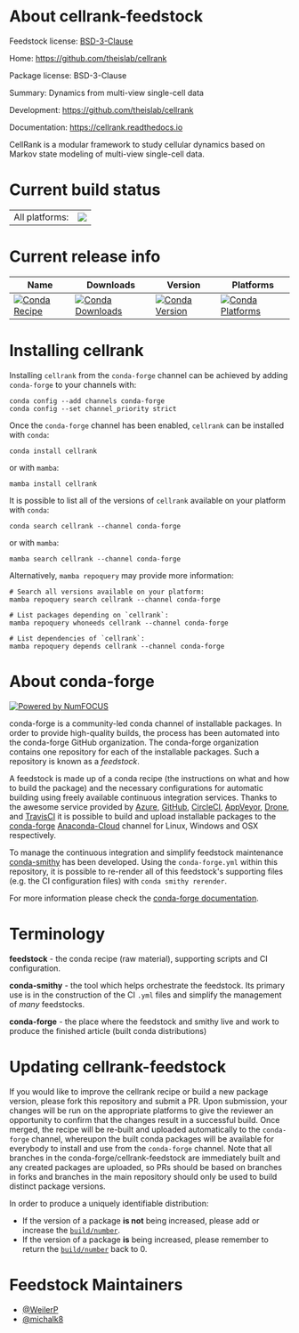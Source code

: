 About cellrank-feedstock
========================

Feedstock license: [BSD-3-Clause](https://github.com/conda-forge/cellrank-feedstock/blob/main/LICENSE.txt)

Home: https://github.com/theislab/cellrank

Package license: BSD-3-Clause

Summary: Dynamics from multi-view single-cell data

Development: https://github.com/theislab/cellrank

Documentation: https://cellrank.readthedocs.io

CellRank is a modular framework to study cellular dynamics based on Markov state modeling of
multi-view single-cell data.


Current build status
====================


<table><tr><td>All platforms:</td>
    <td>
      <a href="https://dev.azure.com/conda-forge/feedstock-builds/_build/latest?definitionId=19814&branchName=main">
        <img src="https://dev.azure.com/conda-forge/feedstock-builds/_apis/build/status/cellrank-feedstock?branchName=main">
      </a>
    </td>
  </tr>
</table>

Current release info
====================

| Name | Downloads | Version | Platforms |
| --- | --- | --- | --- |
| [![Conda Recipe](https://img.shields.io/badge/recipe-cellrank-green.svg)](https://anaconda.org/conda-forge/cellrank) | [![Conda Downloads](https://img.shields.io/conda/dn/conda-forge/cellrank.svg)](https://anaconda.org/conda-forge/cellrank) | [![Conda Version](https://img.shields.io/conda/vn/conda-forge/cellrank.svg)](https://anaconda.org/conda-forge/cellrank) | [![Conda Platforms](https://img.shields.io/conda/pn/conda-forge/cellrank.svg)](https://anaconda.org/conda-forge/cellrank) |

Installing cellrank
===================

Installing `cellrank` from the `conda-forge` channel can be achieved by adding `conda-forge` to your channels with:

```
conda config --add channels conda-forge
conda config --set channel_priority strict
```

Once the `conda-forge` channel has been enabled, `cellrank` can be installed with `conda`:

```
conda install cellrank
```

or with `mamba`:

```
mamba install cellrank
```

It is possible to list all of the versions of `cellrank` available on your platform with `conda`:

```
conda search cellrank --channel conda-forge
```

or with `mamba`:

```
mamba search cellrank --channel conda-forge
```

Alternatively, `mamba repoquery` may provide more information:

```
# Search all versions available on your platform:
mamba repoquery search cellrank --channel conda-forge

# List packages depending on `cellrank`:
mamba repoquery whoneeds cellrank --channel conda-forge

# List dependencies of `cellrank`:
mamba repoquery depends cellrank --channel conda-forge
```


About conda-forge
=================

[![Powered by
NumFOCUS](https://img.shields.io/badge/powered%20by-NumFOCUS-orange.svg?style=flat&colorA=E1523D&colorB=007D8A)](https://numfocus.org)

conda-forge is a community-led conda channel of installable packages.
In order to provide high-quality builds, the process has been automated into the
conda-forge GitHub organization. The conda-forge organization contains one repository
for each of the installable packages. Such a repository is known as a *feedstock*.

A feedstock is made up of a conda recipe (the instructions on what and how to build
the package) and the necessary configurations for automatic building using freely
available continuous integration services. Thanks to the awesome service provided by
[Azure](https://azure.microsoft.com/en-us/services/devops/), [GitHub](https://github.com/),
[CircleCI](https://circleci.com/), [AppVeyor](https://www.appveyor.com/),
[Drone](https://cloud.drone.io/welcome), and [TravisCI](https://travis-ci.com/)
it is possible to build and upload installable packages to the
[conda-forge](https://anaconda.org/conda-forge) [Anaconda-Cloud](https://anaconda.org/)
channel for Linux, Windows and OSX respectively.

To manage the continuous integration and simplify feedstock maintenance
[conda-smithy](https://github.com/conda-forge/conda-smithy) has been developed.
Using the ``conda-forge.yml`` within this repository, it is possible to re-render all of
this feedstock's supporting files (e.g. the CI configuration files) with ``conda smithy rerender``.

For more information please check the [conda-forge documentation](https://conda-forge.org/docs/).

Terminology
===========

**feedstock** - the conda recipe (raw material), supporting scripts and CI configuration.

**conda-smithy** - the tool which helps orchestrate the feedstock.
                   Its primary use is in the construction of the CI ``.yml`` files
                   and simplify the management of *many* feedstocks.

**conda-forge** - the place where the feedstock and smithy live and work to
                  produce the finished article (built conda distributions)


Updating cellrank-feedstock
===========================

If you would like to improve the cellrank recipe or build a new
package version, please fork this repository and submit a PR. Upon submission,
your changes will be run on the appropriate platforms to give the reviewer an
opportunity to confirm that the changes result in a successful build. Once
merged, the recipe will be re-built and uploaded automatically to the
`conda-forge` channel, whereupon the built conda packages will be available for
everybody to install and use from the `conda-forge` channel.
Note that all branches in the conda-forge/cellrank-feedstock are
immediately built and any created packages are uploaded, so PRs should be based
on branches in forks and branches in the main repository should only be used to
build distinct package versions.

In order to produce a uniquely identifiable distribution:
 * If the version of a package **is not** being increased, please add or increase
   the [``build/number``](https://docs.conda.io/projects/conda-build/en/latest/resources/define-metadata.html#build-number-and-string).
 * If the version of a package **is** being increased, please remember to return
   the [``build/number``](https://docs.conda.io/projects/conda-build/en/latest/resources/define-metadata.html#build-number-and-string)
   back to 0.

Feedstock Maintainers
=====================

* [@WeilerP](https://github.com/WeilerP/)
* [@michalk8](https://github.com/michalk8/)

